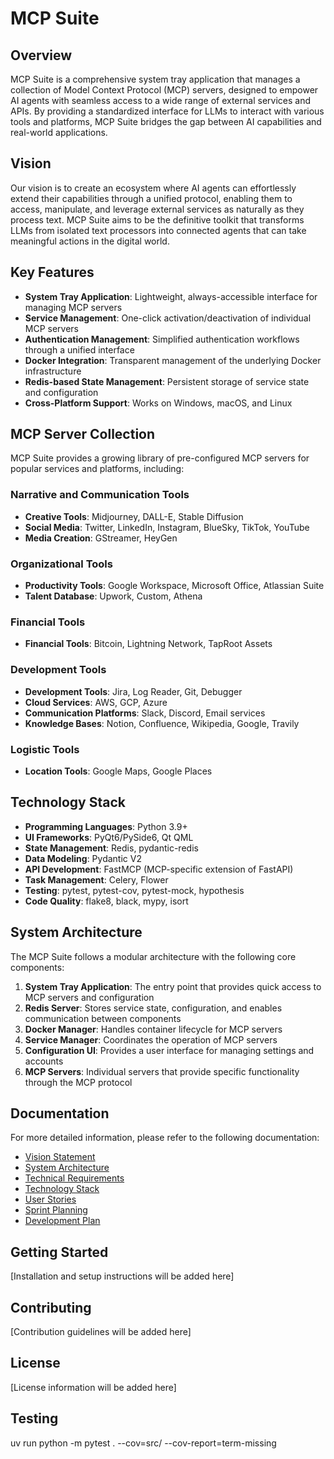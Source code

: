 # MCP Suite

## Overview

MCP Suite is a comprehensive system tray application that manages a collection of Model Context Protocol (MCP) servers, designed to empower AI agents with seamless access to a wide range of external services and APIs. By providing a standardized interface for LLMs to interact with various tools and platforms, MCP Suite bridges the gap between AI capabilities and real-world applications.

## Vision

Our vision is to create an ecosystem where AI agents can effortlessly extend their capabilities through a unified protocol, enabling them to access, manipulate, and leverage external services as naturally as they process text. MCP Suite aims to be the definitive toolkit that transforms LLMs from isolated text processors into connected agents that can take meaningful actions in the digital world.

## Key Features

- **System Tray Application**: Lightweight, always-accessible interface for managing MCP servers
- **Service Management**: One-click activation/deactivation of individual MCP servers
- **Authentication Management**: Simplified authentication workflows through a unified interface
- **Docker Integration**: Transparent management of the underlying Docker infrastructure
- **Redis-based State Management**: Persistent storage of service state and configuration
- **Cross-Platform Support**: Works on Windows, macOS, and Linux

## MCP Server Collection

MCP Suite provides a growing library of pre-configured MCP servers for popular services and platforms, including:

### Narrative and Communication Tools
- **Creative Tools**: Midjourney, DALL-E, Stable Diffusion
- **Social Media**: Twitter, LinkedIn, Instagram, BlueSky, TikTok, YouTube
- **Media Creation**: GStreamer, HeyGen

### Organizational Tools
- **Productivity Tools**: Google Workspace, Microsoft Office, Atlassian Suite
- **Talent Database**: Upwork, Custom, Athena

### Financial Tools
- **Financial Tools**: Bitcoin, Lightning Network, TapRoot Assets

### Development Tools
- **Development Tools**: Jira, Log Reader, Git, Debugger
- **Cloud Services**: AWS, GCP, Azure
- **Communication Platforms**: Slack, Discord, Email services
- **Knowledge Bases**: Notion, Confluence, Wikipedia, Google, Travily

### Logistic Tools
- **Location Tools**: Google Maps, Google Places

## Technology Stack

- **Programming Languages**: Python 3.9+
- **UI Frameworks**: PyQt6/PySide6, Qt QML
- **State Management**: Redis, pydantic-redis
- **Data Modeling**: Pydantic V2
- **API Development**: FastMCP (MCP-specific extension of FastAPI)
- **Task Management**: Celery, Flower
- **Testing**: pytest, pytest-cov, pytest-mock, hypothesis
- **Code Quality**: flake8, black, mypy, isort

## System Architecture

The MCP Suite follows a modular architecture with the following core components:

1. **System Tray Application**: The entry point that provides quick access to MCP servers and configuration
2. **Redis Server**: Stores service state, configuration, and enables communication between components
3. **Docker Manager**: Handles container lifecycle for MCP servers
4. **Service Manager**: Coordinates the operation of MCP servers
5. **Configuration UI**: Provides a user interface for managing settings and accounts
6. **MCP Servers**: Individual servers that provide specific functionality through the MCP protocol

## Documentation

For more detailed information, please refer to the following documentation:

- [Vision Statement](docs/vision_statement.md)
- [System Architecture](docs/system_architecture.md)
- [Technical Requirements](docs/technical_requirements.md)
- [Technology Stack](docs/technology_stack.md)
- [User Stories](docs/user_stories.md)
- [Sprint Planning](docs/sprint_planning_jira.md)
- [Development Plan](docs/sprint_development_plan.md)

## Getting Started

[Installation and setup instructions will be added here]

## Contributing

[Contribution guidelines will be added here]

## License

[License information will be added here]

## Testing

uv run python -m pytest . --cov=src/ --cov-report=term-missing 
